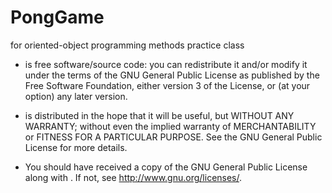 # PongGame
<The second pong game> for oriented-object programming methods practice class

*   <The second pong game> is free software/source code: you can redistribute it and/or modify it under the terms of the GNU General Public License as published by the Free Software Foundation, either version 3 of the License, or (at your option) any later version.

*   <The second pong game> is distributed in the hope that it will be useful, but WITHOUT ANY WARRANTY; without even the implied warranty of MERCHANTABILITY or FITNESS FOR A PARTICULAR PURPOSE. See the GNU General Public License for more details.
*   You should have received a copy of the GNU General Public License along with <The second pong game>. If not, see <http://www.gnu.org/licenses/>.
